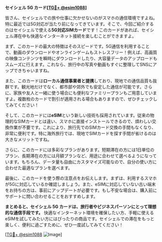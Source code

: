 **セイシェル 5G カード[[TG💪+ @esim1088](https://t.me/s/esim1088)]**

皆さん、セイシェルでの旅や仕事に欠かせないのがスマホの通信環境ですよね。特に最近では5G対応が当たり前になってきています。そこで、今回ご紹介するのはセイシェルで使える**5G対応SIMカード**です！このカードがあれば、セイシェル滞在中も快適なインターネット接続を楽しむことができますよ。

まず、このカードの最大の特徴はそのスピードです。5G通信を利用することで、動画のダウンロードやオンラインゲームもストレスフリー！例えば、高画質の映像コンテンツを瞬時にダウンロードしたり、大容量データのアップロードもスムーズに行えます。これなら、旅行中の写真や動画もすぐに整理してSNSにアップできちゃいますね。

また、このカードは**ローカル通信事業者と提携**しており、現地での通信品質も抜群です。観光地だけでなく、都市部や郊外でも安定した通信が可能です。さらに、家族や友人と一緒に使う場合にも便利なファミリープランもご用意していますよ。複数枚のカードで割引が適用される場合もありますので、ぜひチェックしてみてください！

そして、このカードには**eSIM**という新しい技術も採用されています。従来の物理的なSIMカードとは違い、スマホに直接インストールできるので、煩わしい交換作業が不要です。これにより、旅行先でのSIMカード交換の手間もなくなり、非常に便利です。特に海外旅行では、現地でSIMカードを探す手間が省けるのは大きなメリットですね。

さらに、このカードには多彩なプランがあります。短期滞在の方には1日単位のプラン、長期滞在の方には月額プランなど、用途に合わせて選べるようになっています。もちろん、データ量も自由にカスタマイズ可能なので、自分の使い方に合わせた最適なプランを選べます。

最後に、このカードを使う際の注意点をお伝えします。まずは、利用するスマホが5Gに対応しているか確認しましょう。また、eSIMに対応していない古い端末をお持ちの方は、事前にアップデートが必要です。もし不安な場合は、購入前にサポートに問い合わせることをおすすめします。

**まとめると、セイシェル 5G カードは、旅行者やビジネスパーソンにとって理想的な通信手段です。** 快適なインターネット環境を確保したい方、手軽に使えるeSIMを試してみたい方にはぴったりの商品です。セイシェルでの滞在をもっと楽しく、便利に過ごすために、ぜひ一度試してみてください！

[[TG💪+ @esim1088](https://t.me/s/esim1088) ![Image](https://i.postimg.cc/Y0z9fWf4/image.png)]